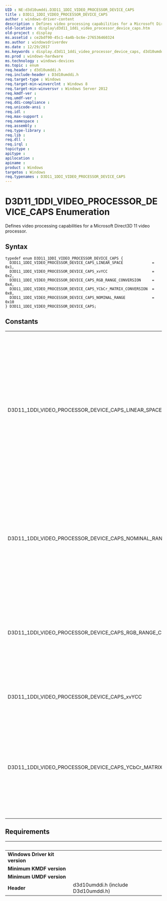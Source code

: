 ```yaml
---
UID : NE:d3d10umddi.D3D11_1DDI_VIDEO_PROCESSOR_DEVICE_CAPS
title : D3D11_1DDI_VIDEO_PROCESSOR_DEVICE_CAPS
author : windows-driver-content
description : Defines video processing capabilities for a Microsoft Direct3D 11 video processor.
old-location : display\d3d11_1ddi_video_processor_device_caps.htm
old-project : display
ms.assetid : ce2bdf90-45c1-4a4b-bc6e-276536460324
ms.author : windowsdriverdev
ms.date : 12/29/2017
ms.keywords : display.d3d11_1ddi_video_processor_device_caps, d3d10umddi/D3D11_1DDI_VIDEO_PROCESSOR_DEVICE_CAPS_NOMINAL_RANGE, D3D11_1DDI_VIDEO_PROCESSOR_DEVICE_CAPS, d3d10umddi/D3D11_1DDI_VIDEO_PROCESSOR_DEVICE_CAPS_YCbCr_MATRIX_CONVERSION, D3D11_1DDI_VIDEO_PROCESSOR_DEVICE_CAPS_LINEAR_SPACE, d3d10umddi/D3D11_1DDI_VIDEO_PROCESSOR_DEVICE_CAPS_xvYCC, d3d10umddi/D3D11_1DDI_VIDEO_PROCESSOR_DEVICE_CAPS, D3D11_1DDI_VIDEO_PROCESSOR_DEVICE_CAPS_NOMINAL_RANGE, D3D11_1DDI_VIDEO_PROCESSOR_DEVICE_CAPS enumeration [Display Devices], D3D11_1DDI_VIDEO_PROCESSOR_DEVICE_CAPS_xvYCC, D3D11_1DDI_VIDEO_PROCESSOR_DEVICE_CAPS_RGB_RANGE_CONVERSION, d3d10umddi/D3D11_1DDI_VIDEO_PROCESSOR_DEVICE_CAPS_RGB_RANGE_CONVERSION, d3d10umddi/D3D11_1DDI_VIDEO_PROCESSOR_DEVICE_CAPS_LINEAR_SPACE, D3D11_1DDI_VIDEO_PROCESSOR_DEVICE_CAPS_YCbCr_MATRIX_CONVERSION
ms.prod : windows-hardware
ms.technology : windows-devices
ms.topic : enum
req.header : d3d10umddi.h
req.include-header : D3d10umddi.h
req.target-type : Windows
req.target-min-winverclnt : Windows 8
req.target-min-winversvr : Windows Server 2012
req.kmdf-ver : 
req.umdf-ver : 
req.ddi-compliance : 
req.unicode-ansi : 
req.idl : 
req.max-support : 
req.namespace : 
req.assembly : 
req.type-library : 
req.lib : 
req.dll : 
req.irql : 
topictype : 
apitype : 
apilocation : 
apiname : 
product : Windows
targetos : Windows
req.typenames : D3D11_1DDI_VIDEO_PROCESSOR_DEVICE_CAPS
---
```


# D3D11_1DDI_VIDEO_PROCESSOR_DEVICE_CAPS Enumeration
Defines video processing capabilities for a Microsoft Direct3D 11 video processor.

## Syntax
````
typedef enum D3D11_1DDI_VIDEO_PROCESSOR_DEVICE_CAPS { 
  D3D11_1DDI_VIDEO_PROCESSOR_DEVICE_CAPS_LINEAR_SPACE             = 0x1,
  D3D11_1DDI_VIDEO_PROCESSOR_DEVICE_CAPS_xvYCC                    = 0x2,
  D3D11_1DDI_VIDEO_PROCESSOR_DEVICE_CAPS_RGB_RANGE_CONVERSION     = 0x4,
  D3D11_1DDI_VIDEO_PROCESSOR_DEVICE_CAPS_YCbCr_MATRIX_CONVERSION  = 0x8,
  D3D11_1DDI_VIDEO_PROCESSOR_DEVICE_CAPS_NOMINAL_RANGE            = 0x10
} D3D11_1DDI_VIDEO_PROCESSOR_DEVICE_CAPS;
````

## Constants

<table>

<tr>
<td>D3D11_1DDI_VIDEO_PROCESSOR_DEVICE_CAPS_LINEAR_SPACE</td>
<td>The video processor can blend video content in linear color space. Most video content is gamma corrected, resulting in nonlinear values. This capability flag means that the video processor converts colors to linear space before blending, which produces better results.</td>
</tr>

<tr>
<td>D3D11_1DDI_VIDEO_PROCESSOR_DEVICE_CAPS_NOMINAL_RANGE</td>
<td>The video processor can convert between luminance ranges when the input and output use different luminance ranges.

Supported starting with Windows 8.1.</td>
</tr>

<tr>
<td>D3D11_1DDI_VIDEO_PROCESSOR_DEVICE_CAPS_RGB_RANGE_CONVERSION</td>
<td>The video processor can perform range conversion when the input and output are both RGB but use different color ranges (0–255 or 16–235, for 8-bit RGB).</td>
</tr>

<tr>
<td>D3D11_1DDI_VIDEO_PROCESSOR_DEVICE_CAPS_xvYCC</td>
<td>The video processor supports the xvYCC color space for YCbCr data.</td>
</tr>

<tr>
<td>D3D11_1DDI_VIDEO_PROCESSOR_DEVICE_CAPS_YCbCr_MATRIX_CONVERSION</td>
<td>The video processor can apply a matrix conversion to YCbCr values when the input and output are both YCbCr. For example, the driver can convert colors from BT.601 to BT.709.</td>
</tr>
</table>


## Requirements
| &nbsp; | &nbsp; |
| ---- |:---- |
| **Windows Driver kit version** |  |
| **Minimum KMDF version** |  |
| **Minimum UMDF version** |  |
| **Header** | d3d10umddi.h (include D3d10umddi.h) |